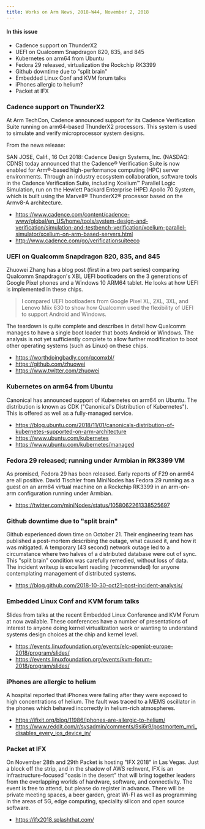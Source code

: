 ```yaml
---
title: Works on Arm News, 2018-W44, November 2, 2018
---
```


#### In this issue

* Cadence support on ThunderX2
* UEFI on Qualcomm Snapdragon 820, 835, and 845
* Kubernetes on arm64 from Ubuntu
* Fedora 29 released, virtualization the Rockchip RK3399
* Github downtime due to "split brain"
* Embedded Linux Conf and KVM forum talks
* iPhones allergic to helium?
* Packet at IFX

### Cadence support on ThunderX2

At Arm TechCon, Cadence announced support for its
Cadence Verification Suite running on arm64-based
ThunderX2 processors. This system is used to simulate
and verify microprocessor system designs.

From the news release:

SAN JOSE, Calif., 16 Oct 2018: Cadence Design Systems, Inc. (NASDAQ:
CDNS) today announced that the Cadence® Verification Suite is now
enabled for Arm®-based high-performance computing (HPC) server
environments. Through an industry ecosystem collaboration, software
tools in the Cadence Verification Suite, including Xcelium™ Parallel
Logic Simulation, run on the Hewlett Packard Enterprise (HPE) Apollo
70 System, which is built using the Marvell® ThunderX2® processor
based on the Armv8-A architecture. 

* https://www.cadence.com/content/cadence-www/global/en_US/home/tools/system-design-and-verification/simulation-and-testbench-verification/xcelium-parallel-simulator/xcelium-on-arm-based-servers.html
* http://www.cadence.com/go/verificationsuiteeco

### UEFI on Qualcomm Snapdragon 820, 835, and 845

Zhuowei Zhang has a blog post (first in a two part
series) comparing Qualcomm Snapdragon's XBL UEFI 
bootloaders on the 3 generations of Google Pixel 
phones and a Windows 10 ARM64 tablet. He looks
at how UEFI is implemented in these chips.

> I compared UEFI bootloaders from Google Pixel XL, 2XL, 3XL, and
Lenovo Miix 630 to show how Qualcomm used the flexibility of UEFI
to support Android and Windows.

The teardown is quite complete and describes in detail
how Qualcomm manages to have a single boot loader
that boots Android or Windows. The analysis is not
yet sufficiently complete to allow further modification
to boot other operating systems (such as Linux)
on these chips.

* https://worthdoingbadly.com/qcomxbl/
* https://github.com/zhuowei
* https://www.twitter.com/zhuowei

### Kubernetes on arm64 from Ubuntu

Canonical has announced support of Kubernetes on
arm64 on Ubuntu. The distribution is known as CDK
("Canonical's Distribution of Kubernetes"). This
is offered as well as a fully-managed service.

* https://blog.ubuntu.com/2018/11/01/canonicals-distribution-of-kubernetes-supported-on-arm-architecture
* https://www.ubuntu.com/kubernetes
* https://www.ubuntu.com/kubernetes/managed

### Fedora 29 released; running under Armbian in RK3399 VM

As promised, Fedora 29 has been released. Early reports of F29 on
arm64 are all positive.  David Tischler from MiniNodes has Fedora
29 running as a guest on an arm64 virtual machine on a Rockchip
RK3399 in an arm-on-arm configuration running under Armbian.

* https://twitter.com/miniNodes/status/1058062261338525697

### Github downtime due to "split brain"

Github experienced down time on October 21. Their engineering
team has published a post-mortem describing the outage, what
caused it, and how it was mitigated. A temporary (43 second)
network outage led to a circumstance where two halves of
a distributed database were out of sync. This "split brain"
condition was carefully remedied, without loss of data. The
incident writeup is excellent reading (recommended) for anyone
contemplating management of distributed systems.

* https://blog.github.com/2018-10-30-oct21-post-incident-analysis/

### Embedded Linux Conf and KVM forum talks

Slides from talks at the recent Embedded Linux Conference
and KVM Forum at now available. These conferences have a
number of presentations of interest to anyone doing kernel
virtualization work or wanting to understand systems
design choices at the chip and kernel level.

* https://events.linuxfoundation.org/events/elc-openiot-europe-2018/program/slides/
* https://events.linuxfoundation.org/events/kvm-forum-2018/program/slides/

### iPhones are allergic to helium

A hospital reported that iPhones were failing after they
were exposed to high concentrations of helium. The fault
was traced to a MEMS oscillator in the phones which 
behaved incorrectly in helium-rich atmospheres.

* https://ifixit.org/blog/11986/iphones-are-allergic-to-helium/
* https://www.reddit.com/r/sysadmin/comments/9si6r9/postmortem_mri_disables_every_ios_device_in/

### Packet at IFX

On November 28th and 29th Packet is hosting "IFX 2018" in Las Vegas.
Just a block off the strip, and in the shadow of AWS re:Invent, IFX
is an infrastructure-focused "oasis in the desert" that will bring
together leaders from the overlapping worlds of hardware, software,
and connectivity.  The event is free to attend, but please do
register in advance.  There will be private meeting spaces, a beer
garden, great Wi-FI as well as programming in the areas of 5G, edge
computing, speciality silicon and open source software.

* https://ifx2018.splashthat.com/
